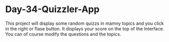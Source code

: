 # Day-34-Quizzler-App

This project will display some random quizzs in mamny topics and you click in the right or flase button. 
It displays your score on the top of the Interface.
You can of course modify the questions and the topics.
